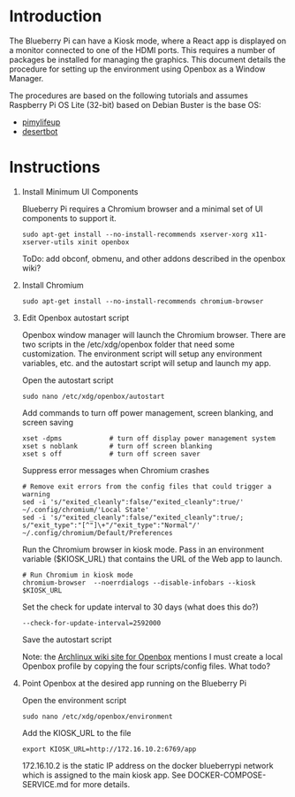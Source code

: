 # Introduction

The Blueberry Pi can have a Kiosk mode, where a React app is displayed on a monitor connected to one of the HDMI ports. This requires a number of packages be installed for managing the graphics. This document details the procedure for setting up the environment using Openbox as a Window Manager.

The procedures are based on the following tutorials and assumes Raspberry Pi OS Lite (32-bit) based on Debian Buster is the base OS:

- [pimylifeup](https://pimylifeup.com/raspberry-pi-kiosk/)
- [desertbot](https://desertbot.io/blog/raspberry-pi-touchscreen-kiosk-setup)

# Instructions

1. Install Minimum UI Components

    Blueberry Pi requires a Chromium browser and a minimal set of UI components to support it.

    ```
    sudo apt-get install --no-install-recommends xserver-xorg x11-xserver-utils xinit openbox
    ```

    ToDo: add obconf, obmenu, and other addons described in the openbox wiki?

2. Install Chromium

    ```
    sudo apt-get install --no-install-recommends chromium-browser
    ```

3. Edit Openbox autostart script

    Openbox window manager will launch the Chromium browser. There are two scripts in the /etc/xdg/openbox folder that need some customization. The environment script will setup any environment variables, etc. and the autostart script will setup and launch my app.

    Open the autostart script

    ```
    sudo nano /etc/xdg/openbox/autostart
    ```

    Add commands to turn off power management, screen blanking, and screen saving

    ```
    xset -dpms            # turn off display power management system  
    xset s noblank        # turn off screen blanking  
    xset s off            # turn off screen saver  
    ```

    Suppress error messages when Chromium crashes

    ```
    # Remove exit errors from the config files that could trigger a warning  
    sed -i 's/"exited_cleanly":false/"exited_cleanly":true/' ~/.config/chromium/'Local State'
    sed -i 's/"exited_cleanly":false/"exited_cleanly":true/; s/"exit_type":"[^"]\+"/"exit_type":"Normal"/' ~/.config/chromium/Default/Preferences
    ```

    Run the Chromium browser in kiosk mode. Pass in an environment variable ($KIOSK_URL) that contains the URL of the Web app to launch.

    ```
    # Run Chromium in kiosk mode
    chromium-browser  --noerrdialogs --disable-infobars --kiosk $KIOSK_URL
    ```

    Set the check for update interval to 30 days (what does this do?)

    ```
    --check-for-update-interval=2592000
    ```

    Save the autostart script

    Note: the [Archlinux wiki site for Openbox](https://wiki.archlinux.org/title/openbox) mentions I must create a local Openbox profile by copying the four scripts/config files. What todo?

4. Point Openbox at the desired app running on the Blueberry Pi

    Open the environment script

    ```
    sudo nano /etc/xdg/openbox/environment
    ```

    Add the KIOSK_URL to the file

    ```
    export KIOSK_URL=http://172.16.10.2:6769/app
    ```

    172.16.10.2 is the static IP address on the docker blueberrypi network which is assigned to the main kiosk app. See DOCKER-COMPOSE-SERVICE.md for more details.